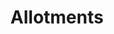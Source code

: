 ---
schema: default
title: Allotments
organization: Dundee City Council
notes: >-
    Allotments are plots of land that are rented by individuals or organisations for the purpose of growing fruit, vegetables and/or flowers. There are several allotment sites in Dundee but not all of them are run by the council itself. Dundee City Council has four sites: Arklay Terrace, Ancrum Road, Magdalen Green and Macaulay St. All the others are either private or devolved sites and are therefore responsible for their own charges and waiting lists so should be contacted directly. If you wish to be placed on the waiting list for a DCC allotment plot, please email environment@dundeecity.gov.uk Allotment charges are currently set at £5.10 (£4.10 concession) per annum per pole (a unit of area of about 25 m2). Allotment sizes vary slightly so the total cost is different for each plot but a full size plot averages 10 poles and would therefore cost about £51 per year.
resources:
  - name: Allotments CSV
  - url: >-
      http://inspire.dundeecity.gov.uk/geoserver/opendata/wfs?version=2.0.0&service=wfs&request=GetFeature&typeName=opendata:ALLOTMENTS&outputFormat=csv
  - format: CSV

  - name: Allotments ZIP
  - url: >-
      http://inspire.dundeecity.gov.uk/geoserver/opendata/wfs?version=2.0.0&service=wfs&request=GetFeature&typeName=opendata:ALLOTMENTS&outputFormat=SHAPE-ZIP
  - format: ZIP

  - name: Allotments GEOJSON
  - url: >-
      http://inspire.dundeecity.gov.uk/geoserver/opendata/wfs?version=2.0.0&service=wfs&request=GetFeature&typeName=opendata:ALLOTMENTS&outputFormat=json
  - format: GEOJSON

  - name: Allotments WMS
  - url: >-
      http://inspire.dundeecity.gov.uk/geoserver/opendata/wms?service=WMS&version=1.3.0&request=getCapabilities
  - format: WMS

  - name: Allotments WFS
  - url: >-
      http://inspire.dundeecity.gov.uk/geoserver/opendata/wfs?service=WFS&version=1.1.0&request=getCapabilities
  - format: WFS
license: Open Government Licence 3.0 (United Kingdom)
category:

  - Allotment
maintainer: Dundee City Council
maintainer_email: someone@example.com
---
